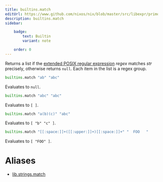 ```yaml
---
title: builtins.match
editUrl: https://www.github.com/nixos/nix/blob/master/src/libexpr/primops.cc
description: builtins.match
sidebar:

    badge:
        text: Builtin
        variant: note

    order: 0
---
```


Returns a list if the [extended POSIX regular
expression](http://pubs.opengroup.org/onlinepubs/9699919799/basedefs/V1_chap09.html#tag_09_04)
*regex* matches *str* precisely, otherwise returns `null`. Each item
in the list is a regex group.

```nix
builtins.match "ab" "abc"
```

Evaluates to `null`.

```nix
builtins.match "abc" "abc"
```

Evaluates to `[ ]`.

```nix
builtins.match "a(b)(c)" "abc"
```

Evaluates to `[ "b" "c" ]`.

```nix
builtins.match "[[:space:]]+([[:upper:]]+)[[:space:]]+" "  FOO   "
```

Evaluates to `[ "FOO" ]`.


# Aliases

- [lib.strings.match](reference/lib/strings/lib-strings-match)


